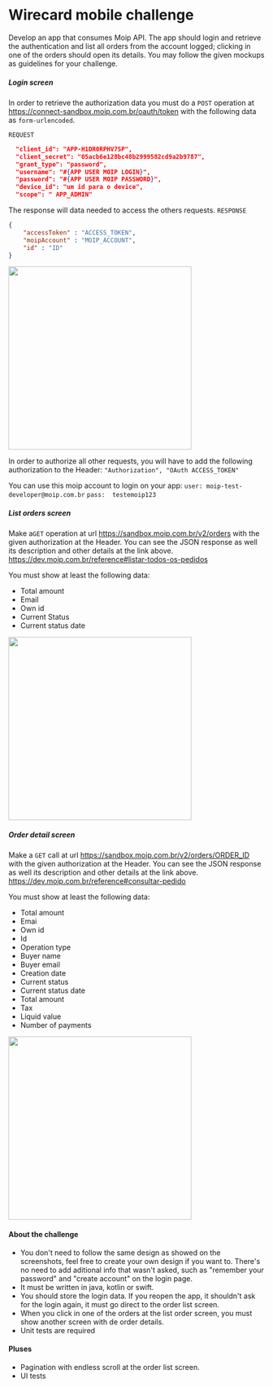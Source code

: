 # Wirecard mobile challenge

Develop an app that consumes Moip API. The app should login and retrieve the authentication and list all orders from the account logged; clicking in one of the orders should open its details. You may follow the given mockups as guidelines for your challenge.

##### Login screen
In order to retrieve the authorization data you must do a `POST` operation at https://connect-sandbox.moip.com.br/oauth/token with the following data as `form-urlencoded`.

`REQUEST`
```json
  "client_id": "APP-H1DR0RPHV7SP",
  "client_secret": "05acb6e128bc48b2999582cd9a2b9787",
  "grant_type": "password",
  "username": "#{APP USER MOIP LOGIN}",
  "password": "#{APP USER MOIP PASSWORD}",
  "device_id": "um id para o device",
  "scope": " APP_ADMIN"
```
The response will data needed to access the others requests. 
`RESPONSE`
```json
{
    "accessToken" : "ACCESS_TOKEN",
    "moipAccount" : "MOIP_ACCOUNT",
    "id" : "ID"
} 
```

<img src="https://github.com/moip/challenge/blob/master/mobile/login.png" width="360">

In order to authorize all other requests, you will have to add the following authorization to the Header:
`"Authorization", "OAuth ACCESS_TOKEN"`

You can use this moip account to login on your app: `user: moip-test-developer@moip.com.br` `pass:  testemoip123`

##### List orders screen
Make a`GET` operation at url https://sandbox.moip.com.br/v2/orders with the given authorization at the Header. You can see the JSON response as well its description and other details at the link above. 
https://dev.moip.com.br/reference#listar-todos-os-pedidos 

You must show at least the following data:
* Total amount
* Email
* Own id
* Current Status
* Current status date


<img src="https://github.com/moip/challenge/blob/master/mobile/order%20list.png" width="360">

##### Order detail screen
Make a `GET` call at url https://sandbox.moip.com.br/v2/orders/ORDER_ID with the given authorization at the Header. You can see the JSON response as well its description and other details at the link above. 
https://dev.moip.com.br/reference#consultar-pedido

You must show at least the following data:
* Total amount
* Emai
* Own id
* Id
* Operation type
* Buyer name
* Buyer email
* Creation date
* Current status
* Current status date
* Total amount
* Tax
* Liquid value
* Number of payments

<img src="https://github.com/moip/challenge/blob/master/mobile/order%20detail.png" width="360">

#### About the challenge
* You don't need to follow the same design as showed on the screenshots, feel free to create your own design if you want to. There's no need to add aditional info that wasn't asked, such as "remember your password" and "create account" on the login page.
* It must be written in java, kotlin or swift.
* You should store the login data. If you reopen the app, it shouldn't ask for the login again, it must go direct to the order list screen.
* When you click in one of the orders at the list order screen, you must show another screen with de order details.
* Unit tests are required

#### Pluses
* Pagination with endless scroll at the order list screen.
* UI tests
